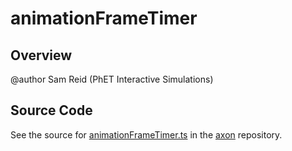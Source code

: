 # animationFrameTimer

## Overview

@author Sam Reid (PhET Interactive Simulations)



## Source Code

See the source for [animationFrameTimer.ts](https://github.com/phetsims/axon/blob/main/js/animationFrameTimer.ts) in the [axon](https://github.com/phetsims/axon) repository.
